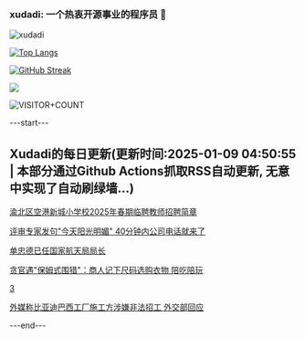 ### xudadi: 一个热衷开源事业的程序员 👋

![xudadi](https://github-readme-stats-git-masterorgs-github-readme-stats-team.vercel.app/api?username=xudadi)

[![Top Langs](https://github-readme-stats.vercel.app/api/top-langs/?username=xudadi)](https://github.com/anuraghazra/github-readme-stats)

[![GitHub Streak](https://streak-stats.demolab.com?user=xudadi&locale=zh_Hans)](https://git.io/streak-stats)

![](https://raw.githubusercontent.com/xudadi/xudadi/main/assets/github-contribution-grid-snake.svg)

![VISITOR+COUNT](https://komarev.com/ghpvc/?username=xudadi&label=VISITOR+COUNT)


---start---

## Xudadi的每日更新(更新时间:2025-01-09 04:50:55 | 本部分通过Github Actions抓取RSS自动更新, 无意中实现了自动刷绿墙...)

[渝北区空港新城小学校2025年春期临聘教师招聘简章](https://www.gongkaoleida.com/article/2259459)

[评审专家发句"今天阳光明媚" 40分钟内公司电话就来了](https://m.163.com/news/article/JLDLD91O0530WJIN.html)

[单忠德已任国家航天局局长](https://m.163.com/news/article/JLDLPOD80534A4SC.html)

[贪官遇"保姆式围猎"：商人记下尺码选购衣物 陪吃陪玩](https://m.163.com/news/article/JLDK85O50534A4SC.html)

[3](https://m.163.com/touch/news/sub/domestic)

[外媒称比亚迪巴西工厂施工方涉嫌非法招工 外交部回应](https://m.163.com/news/article/JLD3ERO905198CJN.html)

---end---
